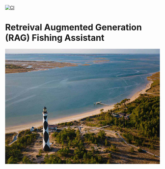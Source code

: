 [![CI](https://github.com/NickStrauch13/RAG-Fishing-Assistant/actions/workflows/python-ci.yml/badge.svg)](https://github.com/NickStrauch13/RAG-Fishing-Assistant/actions/workflows/python-ci.yml)

# Retreival Augmented Generation (RAG) Fishing Assistant

<div align="center">
    <img src="img/readme_pic.jpg" width="600" height="375">
</div>
